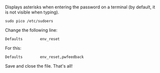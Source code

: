 Displays asterisks when entering the password on a terminal (by default, it is not visible when typing).  

`sudo pico /etc/sudoers`  

Change the following line:

`Defaults        env_reset` 

For this:  

`Defaults        env_reset,pwfeedback`  

Save and close the file. That's all!
